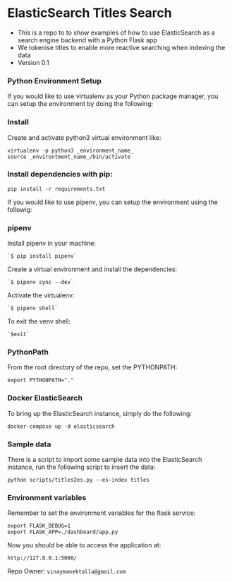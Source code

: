 # ElasticSearch Titles Search #

* This is a repo to to show examples of how to use ElasticSearch as a search engine backend with a Python Flask app
* We tokenise titles to enable more reactive searching when indexing the data
* Version 0.1

### Python Environment Setup ###

If you would like to use virtualenv as your Python package manager, you can setup the environment by doing the following:
### Install ###
Create and activate python3 virtual environment like:

    virtualenv -p python3 _environment_name_
    source _environtment_name_/bin/activate

### Install dependencies with pip: ###

    pip install -r requirements.txt



If you would like to use pipenv, you can setup the environment using the followig:
### pipenv ###

Install pipenv in your machine:

    `$ pip install pipenv`
    
Create a virtual environment and install the dependencies:

    `$ pipenv sync --dev`        

Activate the virtualenv:

    `$ pipenv shell`

To exit the venv shell:

    `$exit`


### PythonPath ###

From the root directory of the repo, set the PYTHONPATH:

`export PYTHONPATH="."`

### Docker ElasticSearch ###

To bring up the ElasticSearch instance, simply do the following:

`docker-compose up -d elasticsearch`


### Sample data ###

There is a script to import some sample data into the ElasticSearch instance, run the following script to insert the data:

`python scripts/titles2es.py --es-index titles`

### Environment variables ###

Remember to set the environment variables for the flask service:

```
export FLASK_DEBUG=1
export FLASK_APP=./dashboard/app.py
```

Now you should be able to access the application at:

`http://127.0.0.1:5000/`


Repo Owner:
`vinaymanektalla@gmail.com`